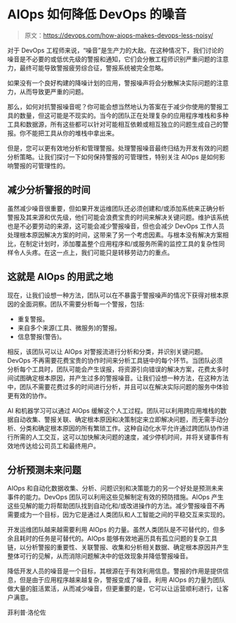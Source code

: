 # AIOps 如何降低 DevOps 的噪音

> 原文：<https://devops.com/how-aiops-makes-devops-less-noisy/>

对于 DevOps 工程师来说，“噪音”是生产力的大敌。在这种情况下，我们讨论的噪音是不必要的或低优先级的警报和通知，它们会分散工程师识别严重问题的注意力，最终可能导致警报疲劳综合征，警报系统被完全忽略。

如果没有一个良好构建的降噪计划的应用，警报噪声将会分散解决实际问题的注意力，从而导致更严重的问题。

那么，如何对抗警报噪音呢？你可能会想当然地认为答案在于减少你使用的警报工具的数量，但这可能是不现实的。当今的团队正在处理复杂的应用程序堆栈和多种工具和数据源，所有这些都可以针对可能相互依赖或相互独立的问题生成自己的警报。你不能把工具从你的堆栈中拿出来。

但是，您可以更有效地分析和管理警报。处理警报噪音最终归结为开发有效的问题分析策略。让我们探讨一下如何保持警报的可管理性，特别关注 AIOps 是如何影响警报的可管理性的。

## **减少分析警报的时间**

虽然减少噪音很重要，但如果开发运维团队还必须创建和/或添加系统来正确分析警报及其来源和优先级，他们可能会浪费宝贵的时间来解决关键问题。维护该系统也是不必要劳动的来源，这可能会减少警报噪音，但也会减少 DevOps 工作人员处理根本原因解决方案的时间，这带来了另一个考虑因素。与根本没有解决方案相比，在制定计划时，添加覆盖整个应用程序和/或服务所需的监控工具的复杂性同样令人头疼。在这一点上，我们可能只是转移劳动力的重点。

## **这就是 AIOps 的用武之地**

现在，让我们设想一种方法，团队可以在不暴露于警报噪声的情况下获得对根本原因的全面洞察。团队不需要分析每一个警报，包括:

*   重复警报。
*   来自多个来源(工具、微服务)的警报。
*   信息警报(警告)。

相反，该团队可以让 AIOps 对警报流进行分析和分类，并识别关键问题。DevOps 不再需要花费宝贵的协作时间来分析工具链中的每个环节。当团队必须分析每个工具时，团队可能会产生误报，将资源引向错误的解决方案，花费太多时间试图确定根本原因，并产生过多的警报噪音。让我们设想一种方法，在这种方法中，团队不需要花费过多的时间进行分析，并且可以在解决实际问题的服务中体验更有效的协作。

AI 和机器学习可以通过 AIOps 缓解这个人工过程。团队可以利用跨应用堆栈的数据自动收集、警报关联、确定根本原因和决策制定来立即解决问题，而无需手动分析、分类和确定根本原因的所有繁琐工作。这种自动化水平允许通过跨团队协作进行所需的人工交互，这可以加快解决问题的速度，减少停机时间，并将关键事件有效地传达给公司员工和最终用户。

## **分析预测未来问题**

AIOps 和自动化数据收集、分析、问题识别和决策能力的另一个好处是预测未来事件的能力。DevOps 团队可以利用这些见解制定有效的预防措施。AIOps 产生这些见解的能力将帮助团队找到自动化和/或改进操作的方法。减少警报噪音不再需要成为一个目标，因为它是通过人类团队和人工智能之间的平稳交互来实现的。

开发运维团队越来越需要利用 AIOps 的力量。虽然人类团队是不可替代的，但多余且耗时的任务是可替代的。AIOps 能够有效地遍历具有孤立问题的复杂工具链，以分析警报的重要性、关联警报、收集和分析相关数据、确定根本原因并产生整体可行的见解，从而消除问题解决中的低效现象并降低警报噪音。

降低开发人员的噪音是一个目标，其根源在于有效利用信息。警报的作用是提供信息，但是由于应用程序越来越复杂，警报变成了噪音。利用 AIOps 的力量为团队做大量的脏活累活，从而减少噪音，但更重要的是，它可以让运营顺利进行，让客户满意。

菲利普·洛伦佐